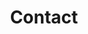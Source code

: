 ---
templateKey: contact-page
title: Contact
blurb: >
  Finally, if you wish to contact me for any other reason, you may send me an email or reach out via phone
email: "kashi@kashis.com.au"
phone: "+977 9808 066 903"
sections:
  - personal:
    sectionTitle: "Personal"
    links:
      - instagram:
        blurb: >
          Instagram helps keep my friends and family up to date on my travels, rock-climbing, and other adventures. Follow me @kashisamaraweera
        btnText: "@kashisamaraweera"
        title: "Follow me on @kashisamaraweera"
        url: "https://www.instagram.com/kashisamaraweera/"
      - enroute:
        blurb: >
          I’m in the midst of a BA in Philosophy and Linguistics, keeping a blog that tracks the output of my studies. It’s wordy, but available on Medium at En&nbsp;Route.
        btnText: "En Route"
        title: "Read my philosophical exports on En Route"
        url: "https://enroute.kashis.com.au/"
  - professional:
    sectionTitle: "Professional"
    links:
      - linkedin:
        blurb: >
          Connect with my professional network on LinkedIn, where I keep my resumé as a living document detailing my experience.
        btnText: "LinkedIn"
        title: "Connect with me on LinkedIn"
        url: "https://au.linkedin.com/in/kashisau"
      - theunlikelysherpas:
        blurb: >
          I’m currently living in Kathmandu, Nepal, engaged as a volunteer ICT Officer in Kirtipur Municipality until March 2019. Follow my adventure at The&nbsp;Unlikely&nbsp;Sherpas
        btnText: "The Unlikely Sherpas"
        title: "Read about the progress of my volunteer role on The Unlikely Sherpas"
        url: "https://medium.com/the-unlikely-sherpas"
  - photography:
    sectionTitle: "Photography"
    links:
      - photography:
        blurb: >
          Follow my progress as a photographer either on my Instagram account, @kashis.photo; or on my Flicker account, kashisau.
        btnText: "Flickr"
        title: "See my photos on Flickr"
        url: "https://www.flickr.com/people/kashisau/"
      - theunlikelysherpas:
        blurb: ""
        btnText: "@kashis.photo"
        title: "See my photos on Instagram"
        url: "https://www.instagram.com/kashis.photo/"
---